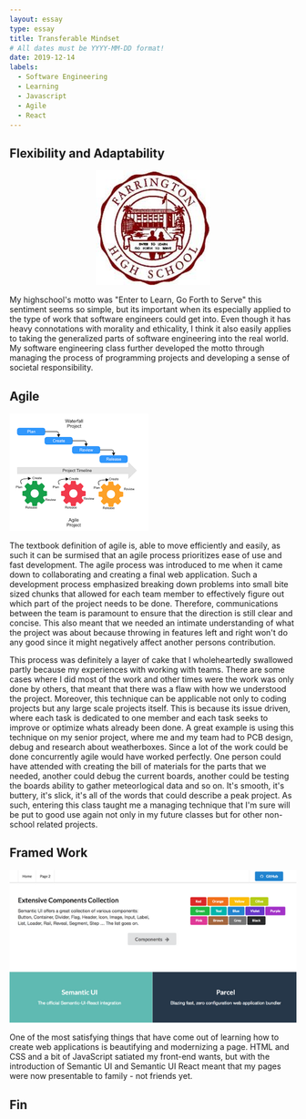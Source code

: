```yaml
---
layout: essay
type: essay
title: Transferable Mindset
# All dates must be YYYY-MM-DD format!
date: 2019-12-14
labels:
  - Software Engineering
  - Learning
  - Javascript
  - Agile
  - React
---
```



## Flexibility and Adaptability

<center><img class="ui tiny spaced image" src="../images/fhsimage.jpeg"></center>

My highschool's motto was "Enter to Learn, Go Forth to Serve" this sentiment seems so simple, but its important when its 
especially applied to the type of work that software engineers could get into. Even though it has heavy connotations with morality
and ethicality, I think it also easily applies to taking the generalized parts of software engineering into the real world. 
My software engineering class further developed the motto through managing the process of programming projects and developing
a sense of societal responsibility.  

## Agile 

<img class="ui tiny centered spaced image" src="../images/agileimage.png">

The textbook definition of agile is, able to move efficiently and easily, as such it can be surmised that an agile process
prioritizes ease of use and fast development. The agile process was introduced to me when it came down to collaborating and
creating a final web application. Such a development process emphasized breaking down problems into small bite sized chunks
that allowed for each team member to effectively figure out which part of the project needs to be done. Therefore, communications
between the team is paramount to ensure that the direction is still clear and concise. This also meant that we needed an intimate
understanding of what the project was about because throwing in features left and right won't do any good since it might 
negatively affect another persons contribution. 

This process was definitely a layer of cake that I wholeheartedly swallowed partly because my experiences with working with teams.
There are some cases where I did most of the work and other times were the work was only done by others, that meant that there
was a flaw with how we understood the project. Moreover, this technique can be applicable not only to coding projects but any 
large scale projects itself. This is because its issue driven, where each task is dedicated to one member and each task seeks
to improve or optimize whats already been done. A great example is using this technique on my senior project, where me and my
team had to PCB design, debug and research about weatherboxes. Since a lot of the work could be done concurrently agile would have
worked perfectly. One person could have attended with creating the bill of materials for the parts that we needed, another could
debug the current boards, another could be testing the boards ability to gather meteorlogical data and so on. It's smooth, 
it's buttery, it's slick, it's all of the words that could describe a peak project. As such, entering this class taught me 
a managing technique that I'm sure will be put to good use again not only in my future classes but for other non-school related projects.

## Framed Work

<img class="ui tiny centered spaced image" src="../images/semanticuireact.png">

One of the most satisfying things that have come out of learning how to create web applications is beautifying and modernizing
a page. HTML and CSS and a bit of JavaScript satiated my front-end wants, but with the introduction of Semantic UI and Semantic UI React meant that my pages were now presentable to family - not friends yet. 

## Fin


